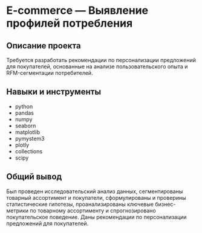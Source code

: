 # E-commerce — Выявление профилей потребления
## Описание проекта
Требуется разработать рекомендации по персонализации предложений для покупателей, основанные на анализе пользовательского опыта и RFM-сегментации потребителей.
## Навыки и инструменты
* python
* pandas
* numpy
* seaborn
* matplotlib
* pymystem3
* plotly
* collections
* scipy
## Общий вывод
Был проведен исследовательский анализ данных, сегментированы товарный ассортимент и покупатели, сформулированы и проверины статистические гипотезы, проанализированы ключевые бизнес-метрики по товарному ассортименту и спрогнозировано покупательское поведение. Даны рекомендации по персонализации предложений для покупателей.
